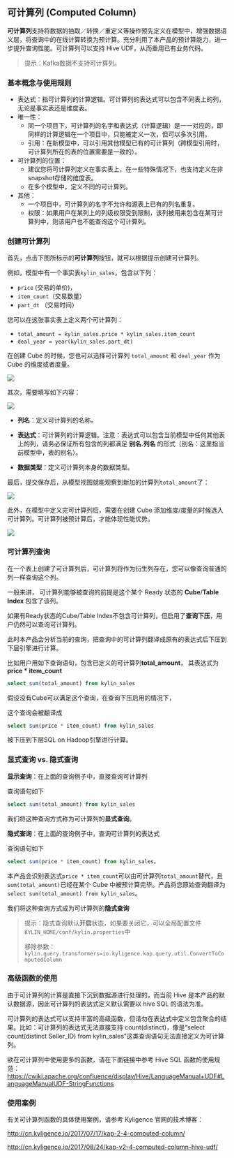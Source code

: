 ## 可计算列 (Computed Column)

**可计算列**支持将数据的抽取／转换／重定义等操作预先定义在模型中，增强数据语义层，将查询中的在线计算转换为预计算。充分利用了本产品的预计算能力，进一步提升查询性能。可计算列可以支持 Hive UDF，从而重用已有业务代码。

> 提示：Kafka数据不支持可计算列。



### 基本概念与使用规则

- 表达式：指可计算列的计算逻辑。可计算列的表达式可以包含不同表上的列，无论是事实表还是维度表。
- 唯一性：
  - 同一个项目下，可计算列的名字和表达式（计算逻辑）是一一对应的，即同样的计算逻辑在一个项目中，只能被定义一次，但可以多次引用。
  - 引用：在新模型中，可以引用其他模型已有的可计算列（跨模型引用时，可计算列所在的表的位置需要是一致的）。
- 可计算列的位置：
  - 建议您将可计算列定义在事实表上，在一些特殊情况下，也支持定义在非snapshot存储的维度表。
  - 在多个模型中，定义不同的可计算列。
- 其他：
  - 一个项目中，可计算列的名字不允许和源表上已有的列名重复。
  - 权限：如果用户在某列上的列级权限受到限制，该列被用来包含在某可计算列中，则该用户也不能查询这个可计算列。



### 创建可计算列

首先，点击下图所标示的**可计算列**按钮，就可以根据提示创建可计算列。

例如，模型中有一个事实表`kylin_sales`，包含以下列：

- `price` (交易的单价)，
- `item_count`（交易数量）
- `part_dt` （交易时间）

您可以在这张事实表上定义两个可计算列：

- `total_amount = kylin_sales.price * kylin_sales.item_count` 
- `deal_year = year(kylin_sales.part_dt)`

在创建 Cube 的时候，您也可以选择可计算列 `total_amount` 和 `deal_year` 作为 Cube 的维度或者度量。

![](images/computed_column_view.png)

其次，需要填写如下内容：

![](images/computed_column_define.png)

+ **列名**：定义可计算列的名称。

+ **表达式**：可计算列的计算逻辑。注意：表达式可以包含当前模型中任何其他表上的列，请务必保证所有包含的列都满足 **别名.列名** 的形式（别名：这里指当前模型中，表的别名）。

+ **数据类型**：定义可计算列本身的数据类型。

最后，提交保存后，从模型视图就能观察到新加的计算列`total_amount`了：

![](images/computed_column_cn.4.png)

此外，在模型中定义完可计算列后，需要在创建 Cube 添加维度/度量的时候选入可计算列。可计算列被预计算后，才能体现性能优势。

![](images/computed_column_cn.3.png)



### 可计算列查询

在一个表上创建了可计算列后，可计算列将作为衍生列存在，您可以像查询普通的列一样查询这个列。

一般来讲， 可计算列能够被查询的前提是这个某个 Ready 状态的 **Cube**/**Table Index** 包含了该列。

如果有Ready状态的Cube/Table Index不包含可计算列，但启用了**查询下压**，用户仍然可以查询可计算列。

此时本产品会分析当前的查询，把查询中的可计算列翻译成原有的表达式后下压到下层引擎进行计算。



比如用户用如下查询语句，包含已定义的可计算列**total_amount**， 其表达式为**price * item_count**

```sql
select sum(total_amount) from kylin_sales
```

假设没有Cube可以满足这个查询，在查询下压启用的情况下，

这个查询会被翻译成

```sql
select sum(price * item_count) from kylin_sales
```

被下压到下层SQL on Hadoop引擎进行计算。

### 显式查询 vs. 隐式查询

**显示查询**：在上面的查询例子中，直接查询可计算列

查询语句如下

```sql
select sum(total_amount) from kylin_sales
```

我们将这种查询方式称为可计算列的**显式查询**。



**隐式查询**：在上面的查询例子中，查询可计算列的表达式

查询语句如下

```sql
select sum(price * item_count) from kylin_sales。
```



本产品会识别表达式`price * item_count`可以由可计算列`total_amount`替代，且`sum(total_amount)`已经在某个 Cube 中被预计算完毕。产品将您原始查询翻译为`select sum(total_amount) from kylin_sales`。

我们将这种查询方式成为可计算列的**隐式查询**

> 提示：隐式查询默认**开启**状态，如果要关闭它，可以全局配置文件`KYLIN_HOME/conf/kylin.properties`中
>
> 移除参数：`kylin.query.transformers=io.kyligence.kap.query.util.ConvertToComputedColumn` 



### 高级函数的使用

由于可计算列的计算是直接下沉到数据源进行处理的，而当前 Hive 是本产品的默认数据源，因此可计算列的表达式定义默认需要以 hive SQL 的语法为准。

可计算列的表达式可以支持丰富的高级函数，但请勿在表达式中定义包含聚合的结果。比如：可计算列的表达式无法直接支持 count(distinct)，像是“select count(distinct Seller_ID) from kylin_sales”这类查询语句无法直接定义为可计算列。

欲在可计算列中使用更多的函数，请在下面链接中参考 Hive SQL 函数的使用规范：
https://cwiki.apache.org/confluence/display/Hive/LanguageManual+UDF#LanguageManualUDF-StringFunctions

### 使用案例

有关可计算列函数的具体使用案例，请参考 Kyligence 官网的技术博客：

http://cn.kyligence.io/2017/07/17/kap-2-4-computed-column/

http://cn.kyligence.io/2017/08/24/kap-v2-4-computed-column-hive-udf/



